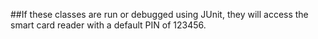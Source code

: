##If these classes are run or debugged using JUnit, they will access the smart card reader with a default PIN of 123456.